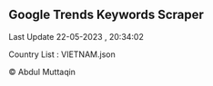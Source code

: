 

## Google Trends Keywords Scraper 
 
Last Update 22-05-2023 , 20:34:02

Country List :
VIETNAM.json



© Abdul Muttaqin 
